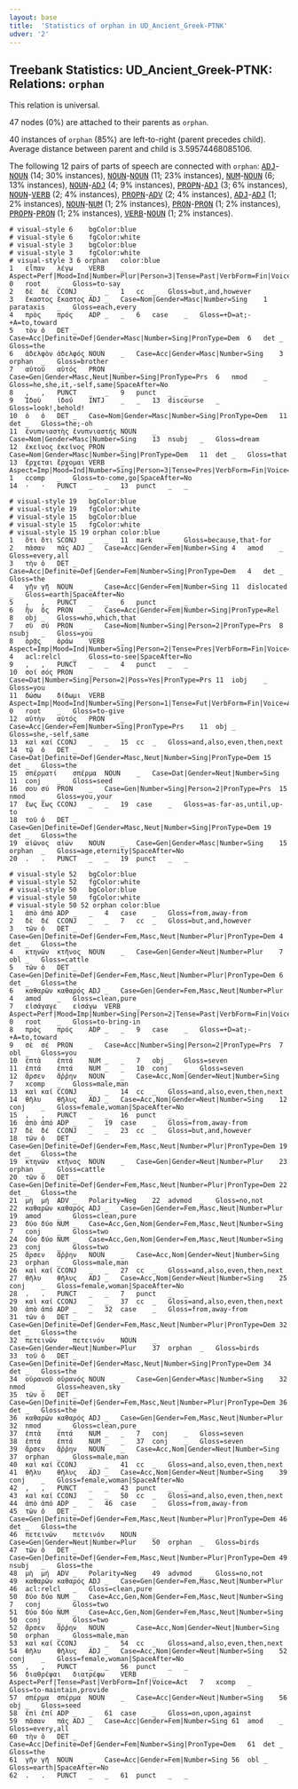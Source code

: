 ```yaml
---
layout: base
title:  'Statistics of orphan in UD_Ancient_Greek-PTNK'
udver: '2'
---
```


## Treebank Statistics: UD_Ancient_Greek-PTNK: Relations: `orphan`

This relation is universal.

47 nodes (0%) are attached to their parents as `orphan`.

40 instances of `orphan` (85%) are left-to-right (parent precedes child).
Average distance between parent and child is 3.59574468085106.

The following 12 pairs of parts of speech are connected with `orphan`: <tt><a href="grc_ptnk-pos-ADJ.html">ADJ</a></tt>-<tt><a href="grc_ptnk-pos-NOUN.html">NOUN</a></tt> (14; 30% instances), <tt><a href="grc_ptnk-pos-NOUN.html">NOUN</a></tt>-<tt><a href="grc_ptnk-pos-NOUN.html">NOUN</a></tt> (11; 23% instances), <tt><a href="grc_ptnk-pos-NUM.html">NUM</a></tt>-<tt><a href="grc_ptnk-pos-NOUN.html">NOUN</a></tt> (6; 13% instances), <tt><a href="grc_ptnk-pos-NOUN.html">NOUN</a></tt>-<tt><a href="grc_ptnk-pos-ADJ.html">ADJ</a></tt> (4; 9% instances), <tt><a href="grc_ptnk-pos-PROPN.html">PROPN</a></tt>-<tt><a href="grc_ptnk-pos-ADJ.html">ADJ</a></tt> (3; 6% instances), <tt><a href="grc_ptnk-pos-NOUN.html">NOUN</a></tt>-<tt><a href="grc_ptnk-pos-VERB.html">VERB</a></tt> (2; 4% instances), <tt><a href="grc_ptnk-pos-PROPN.html">PROPN</a></tt>-<tt><a href="grc_ptnk-pos-ADV.html">ADV</a></tt> (2; 4% instances), <tt><a href="grc_ptnk-pos-ADJ.html">ADJ</a></tt>-<tt><a href="grc_ptnk-pos-ADJ.html">ADJ</a></tt> (1; 2% instances), <tt><a href="grc_ptnk-pos-NOUN.html">NOUN</a></tt>-<tt><a href="grc_ptnk-pos-NUM.html">NUM</a></tt> (1; 2% instances), <tt><a href="grc_ptnk-pos-PRON.html">PRON</a></tt>-<tt><a href="grc_ptnk-pos-PRON.html">PRON</a></tt> (1; 2% instances), <tt><a href="grc_ptnk-pos-PROPN.html">PROPN</a></tt>-<tt><a href="grc_ptnk-pos-PRON.html">PRON</a></tt> (1; 2% instances), <tt><a href="grc_ptnk-pos-VERB.html">VERB</a></tt>-<tt><a href="grc_ptnk-pos-NOUN.html">NOUN</a></tt> (1; 2% instances).


~~~ conllu
# visual-style 6	bgColor:blue
# visual-style 6	fgColor:white
# visual-style 3	bgColor:blue
# visual-style 3	fgColor:white
# visual-style 3 6 orphan	color:blue
1	εἶπαν	λέγω	VERB	_	Aspect=Perf|Mood=Ind|Number=Plur|Person=3|Tense=Past|VerbForm=Fin|Voice=Act	0	root	_	Gloss=to-say
2	δὲ	δέ	CCONJ	_	_	1	cc	_	Gloss=but,and,however
3	ἕκαστος	ἕκαστος	ADJ	_	Case=Nom|Gender=Masc|Number=Sing	1	parataxis	_	Gloss=each,every
4	πρὸς	πρός	ADP	_	_	6	case	_	Gloss=+D=at;-+A=to,toward
5	τὸν	ὁ	DET	_	Case=Acc|Definite=Def|Gender=Masc|Number=Sing|PronType=Dem	6	det	_	Gloss=the
6	ἀδελφὸν	ἀδελφός	NOUN	_	Case=Acc|Gender=Masc|Number=Sing	3	orphan	_	Gloss=brother
7	αὐτοῦ	αὐτός	PRON	_	Case=Gen|Gender=Masc,Neut|Number=Sing|PronType=Prs	6	nmod	_	Gloss=he,she,it,-self,same|SpaceAfter=No
8	,	,	PUNCT	_	_	9	punct	_	_
9	Ἰδοὺ	ἰδού	INTJ	_	_	13	discourse	_	Gloss=look!,behold!
10	ὁ	ὁ	DET	_	Case=Nom|Gender=Masc|Number=Sing|PronType=Dem	11	det	_	Gloss=the;-oh
11	ἐνυπνιαστὴς	ἐνυπνιαστής	NOUN	_	Case=Nom|Gender=Masc|Number=Sing	13	nsubj	_	Gloss=dream
12	ἐκεῖνος	ἐκεῖνος	PRON	_	Case=Nom|Gender=Masc|Number=Sing|PronType=Dem	11	det	_	Gloss=that
13	ἔρχεται	ἔρχομαι	VERB	_	Aspect=Imp|Mood=Ind|Number=Sing|Person=3|Tense=Pres|VerbForm=Fin|Voice=Mid,Pass	1	ccomp	_	Gloss=to-come,go|SpaceAfter=No
14	·	·	PUNCT	_	_	13	punct	_	_

~~~


~~~ conllu
# visual-style 19	bgColor:blue
# visual-style 19	fgColor:white
# visual-style 15	bgColor:blue
# visual-style 15	fgColor:white
# visual-style 15 19 orphan	color:blue
1	ὅτι	ὅτι	SCONJ	_	_	11	mark	_	Gloss=because,that-for
2	πᾶσαν	πᾶς	ADJ	_	Case=Acc|Gender=Fem|Number=Sing	4	amod	_	Gloss=every,all
3	τὴν	ὁ	DET	_	Case=Acc|Definite=Def|Gender=Fem|Number=Sing|PronType=Dem	4	det	_	Gloss=the
4	γῆν	γῆ	NOUN	_	Case=Acc|Gender=Fem|Number=Sing	11	dislocated	_	Gloss=earth|SpaceAfter=No
5	,	,	PUNCT	_	_	6	punct	_	_
6	ἣν	ὅς	PRON	_	Case=Acc|Gender=Fem|Number=Sing|PronType=Rel	8	obj	_	Gloss=who,which,that
7	σὺ	σύ	PRON	_	Case=Nom|Number=Sing|Person=2|PronType=Prs	8	nsubj	_	Gloss=you
8	ὁρᾷς	ὁράω	VERB	_	Aspect=Imp|Mood=Ind|Number=Sing|Person=2|Tense=Pres|VerbForm=Fin|Voice=Act	4	acl:relcl	_	Gloss=to-see|SpaceAfter=No
9	,	,	PUNCT	_	_	4	punct	_	_
10	σοί	σός	PRON	_	Case=Dat|Number=Sing|Person=2|Poss=Yes|PronType=Prs	11	iobj	_	Gloss=you
11	δώσω	δίδωμι	VERB	_	Aspect=Imp|Mood=Ind|Number=Sing|Person=1|Tense=Fut|VerbForm=Fin|Voice=Act	0	root	_	Gloss=to-give
12	αὐτὴν	αὐτός	PRON	_	Case=Acc|Gender=Fem|Number=Sing|PronType=Prs	11	obj	_	Gloss=she,-self,same
13	καὶ	καί	CCONJ	_	_	15	cc	_	Gloss=and,also,even,then,next
14	τῷ	ὁ	DET	_	Case=Dat|Definite=Def|Gender=Masc,Neut|Number=Sing|PronType=Dem	15	det	_	Gloss=the
15	σπέρματί	σπέρμα	NOUN	_	Case=Dat|Gender=Neut|Number=Sing	11	conj	_	Gloss=seed
16	σου	σύ	PRON	_	Case=Gen|Number=Sing|Person=2|PronType=Prs	15	nmod	_	Gloss=you,your
17	ἕως	ἕως	CCONJ	_	_	19	case	_	Gloss=as-far-as,until,up-to
18	τοῦ	ὁ	DET	_	Case=Gen|Definite=Def|Gender=Masc,Neut|Number=Sing|PronType=Dem	19	det	_	Gloss=the
19	αἰῶνος	αἰών	NOUN	_	Case=Gen|Gender=Masc|Number=Sing	15	orphan	_	Gloss=age,eternity|SpaceAfter=No
20	.	.	PUNCT	_	_	19	punct	_	_

~~~


~~~ conllu
# visual-style 52	bgColor:blue
# visual-style 52	fgColor:white
# visual-style 50	bgColor:blue
# visual-style 50	fgColor:white
# visual-style 50 52 orphan	color:blue
1	ἀπὸ	ἀπό	ADP	_	_	4	case	_	Gloss=from,away-from
2	δὲ	δέ	CCONJ	_	_	7	cc	_	Gloss=but,and,however
3	τῶν	ὁ	DET	_	Case=Gen|Definite=Def|Gender=Fem,Masc,Neut|Number=Plur|PronType=Dem	4	det	_	Gloss=the
4	κτηνῶν	κτῆνος	NOUN	_	Case=Gen|Gender=Neut|Number=Plur	7	obl	_	Gloss=cattle
5	τῶν	ὁ	DET	_	Case=Gen|Definite=Def|Gender=Fem,Masc,Neut|Number=Plur|PronType=Dem	6	det	_	Gloss=the
6	καθαρῶν	καθαρός	ADJ	_	Case=Gen|Gender=Fem,Masc,Neut|Number=Plur	4	amod	_	Gloss=clean,pure
7	εἰσάγαγε	εἰσάγω	VERB	_	Aspect=Perf|Mood=Imp|Number=Sing|Person=2|Tense=Past|VerbForm=Fin|Voice=Act	0	root	_	Gloss=to-bring-in
8	πρὸς	πρός	ADP	_	_	9	case	_	Gloss=+D=at;-+A=to,toward
9	σὲ	σέ	PRON	_	Case=Acc|Number=Sing|Person=2|PronType=Prs	7	obl	_	Gloss=you
10	ἑπτὰ	ἑπτά	NUM	_	_	7	obj	_	Gloss=seven
11	ἑπτά	ἑπτά	NUM	_	_	10	conj	_	Gloss=seven
12	ἄρσεν	ἄῤῥην	NOUN	_	Case=Acc,Nom|Gender=Neut|Number=Sing	7	xcomp	_	Gloss=male,man
13	καὶ	καί	CCONJ	_	_	14	cc	_	Gloss=and,also,even,then,next
14	θῆλυ	θῆλυς	ADJ	_	Case=Acc,Nom|Gender=Neut|Number=Sing	12	conj	_	Gloss=female,woman|SpaceAfter=No
15	,	,	PUNCT	_	_	16	punct	_	_
16	ἀπὸ	ἀπό	ADP	_	_	19	case	_	Gloss=from,away-from
17	δὲ	δέ	CCONJ	_	_	23	cc	_	Gloss=but,and,however
18	τῶν	ὁ	DET	_	Case=Gen|Definite=Def|Gender=Fem,Masc,Neut|Number=Plur|PronType=Dem	19	det	_	Gloss=the
19	κτηνῶν	κτῆνος	NOUN	_	Case=Gen|Gender=Neut|Number=Plur	23	orphan	_	Gloss=cattle
20	τῶν	ὁ	DET	_	Case=Gen|Definite=Def|Gender=Fem,Masc,Neut|Number=Plur|PronType=Dem	22	det	_	Gloss=the
21	μὴ	μή	ADV	_	Polarity=Neg	22	advmod	_	Gloss=no,not
22	καθαρῶν	καθαρός	ADJ	_	Case=Gen|Gender=Fem,Masc,Neut|Number=Plur	19	amod	_	Gloss=clean,pure
23	δύο	δύο	NUM	_	Case=Acc,Gen,Nom|Gender=Fem,Masc,Neut|Number=Sing	7	conj	_	Gloss=two
24	δύο	δύο	NUM	_	Case=Acc,Gen,Nom|Gender=Fem,Masc,Neut|Number=Sing	23	conj	_	Gloss=two
25	ἄρσεν	ἄῤῥην	NOUN	_	Case=Acc,Nom|Gender=Neut|Number=Sing	23	orphan	_	Gloss=male,man
26	καὶ	καί	CCONJ	_	_	27	cc	_	Gloss=and,also,even,then,next
27	θῆλυ	θῆλυς	ADJ	_	Case=Acc,Nom|Gender=Neut|Number=Sing	25	conj	_	Gloss=female,woman|SpaceAfter=No
28	.	.	PUNCT	_	_	7	punct	_	_
29	καὶ	καί	CCONJ	_	_	37	cc	_	Gloss=and,also,even,then,next
30	ἀπὸ	ἀπό	ADP	_	_	32	case	_	Gloss=from,away-from
31	τῶν	ὁ	DET	_	Case=Gen|Definite=Def|Gender=Fem,Masc,Neut|Number=Plur|PronType=Dem	32	det	_	Gloss=the
32	πετεινῶν	πετεινόν	NOUN	_	Case=Gen|Gender=Neut|Number=Plur	37	orphan	_	Gloss=birds
33	τοῦ	ὁ	DET	_	Case=Gen|Definite=Def|Gender=Masc,Neut|Number=Sing|PronType=Dem	34	det	_	Gloss=the
34	οὐρανοῦ	οὐρανός	NOUN	_	Case=Gen|Gender=Masc|Number=Sing	32	nmod	_	Gloss=heaven,sky
35	τῶν	ὁ	DET	_	Case=Gen|Definite=Def|Gender=Fem,Masc,Neut|Number=Plur|PronType=Dem	36	det	_	Gloss=the
36	καθαρῶν	καθαρός	ADJ	_	Case=Gen|Gender=Fem,Masc,Neut|Number=Plur	32	nmod	_	Gloss=clean,pure
37	ἑπτὰ	ἑπτά	NUM	_	_	7	conj	_	Gloss=seven
38	ἑπτά	ἑπτά	NUM	_	_	37	conj	_	Gloss=seven
39	ἄρσεν	ἄῤῥην	NOUN	_	Case=Acc,Nom|Gender=Neut|Number=Sing	37	orphan	_	Gloss=male,man
40	καὶ	καί	CCONJ	_	_	41	cc	_	Gloss=and,also,even,then,next
41	θῆλυ	θῆλυς	ADJ	_	Case=Acc,Nom|Gender=Neut|Number=Sing	39	conj	_	Gloss=female,woman|SpaceAfter=No
42	,	,	PUNCT	_	_	43	punct	_	_
43	καὶ	καί	CCONJ	_	_	50	cc	_	Gloss=and,also,even,then,next
44	ἀπὸ	ἀπό	ADP	_	_	46	case	_	Gloss=from,away-from
45	τῶν	ὁ	DET	_	Case=Gen|Definite=Def|Gender=Fem,Masc,Neut|Number=Plur|PronType=Dem	46	det	_	Gloss=the
46	πετεινῶν	πετεινόν	NOUN	_	Case=Gen|Gender=Neut|Number=Plur	50	orphan	_	Gloss=birds
47	τῶν	ὁ	DET	_	Case=Gen|Definite=Def|Gender=Fem,Masc,Neut|Number=Plur|PronType=Dem	49	nsubj	_	Gloss=the
48	μὴ	μή	ADV	_	Polarity=Neg	49	advmod	_	Gloss=no,not
49	καθαρῶν	καθαρός	ADJ	_	Case=Gen|Gender=Fem,Masc,Neut|Number=Plur	46	acl:relcl	_	Gloss=clean,pure
50	δύο	δύο	NUM	_	Case=Acc,Gen,Nom|Gender=Fem,Masc,Neut|Number=Sing	7	conj	_	Gloss=two
51	δύο	δύο	NUM	_	Case=Acc,Gen,Nom|Gender=Fem,Masc,Neut|Number=Sing	50	conj	_	Gloss=two
52	ἄρσεν	ἄῤῥην	NOUN	_	Case=Acc,Nom|Gender=Neut|Number=Sing	50	orphan	_	Gloss=male,man
53	καὶ	καί	CCONJ	_	_	54	cc	_	Gloss=and,also,even,then,next
54	θῆλυ	θῆλυς	ADJ	_	Case=Acc,Nom|Gender=Neut|Number=Sing	52	conj	_	Gloss=female,woman|SpaceAfter=No
55	,	,	PUNCT	_	_	56	punct	_	_
56	διαθρέψαι	διατρέφω	VERB	_	Aspect=Perf|Tense=Past|VerbForm=Inf|Voice=Act	7	xcomp	_	Gloss=to-maintain,provide
57	σπέρμα	σπέρμα	NOUN	_	Case=Acc|Gender=Neut|Number=Sing	56	obj	_	Gloss=seed
58	ἐπὶ	ἐπί	ADP	_	_	61	case	_	Gloss=on,upon,against
59	πᾶσαν	πᾶς	ADJ	_	Case=Acc|Gender=Fem|Number=Sing	61	amod	_	Gloss=every,all
60	τὴν	ὁ	DET	_	Case=Acc|Definite=Def|Gender=Fem|Number=Sing|PronType=Dem	61	det	_	Gloss=the
61	γῆν	γῆ	NOUN	_	Case=Acc|Gender=Fem|Number=Sing	56	obl	_	Gloss=earth|SpaceAfter=No
62	.	.	PUNCT	_	_	61	punct	_	_

~~~


